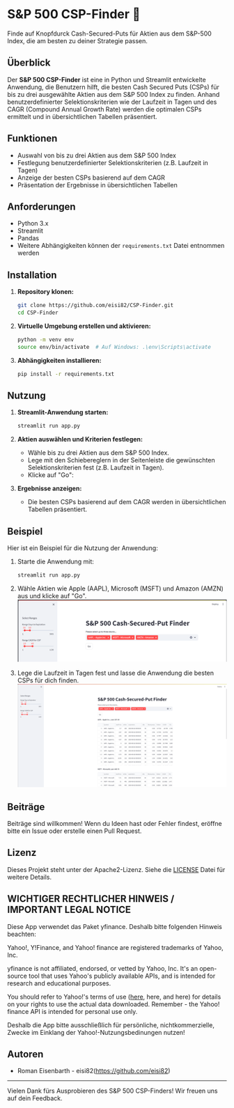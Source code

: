 # S&P 500 CSP-Finder 🎯
Finde auf Knopfdurck Cash-Secured-Puts für Aktien aus dem S&P-500 Index, die am besten zu deiner Strategie passen.

## Überblick
Der **S&P 500 CSP-Finder** ist eine in Python und Streamlit entwickelte Anwendung, die Benutzern hilft, die besten Cash Secured Puts (CSPs) für bis zu drei ausgewählte Aktien aus dem S&P 500 Index zu finden. Anhand benutzerdefinierter Selektionskriterien wie der Laufzeit in Tagen und des CAGR (Compound Annual Growth Rate) werden die optimalen CSPs ermittelt und in übersichtlichen Tabellen präsentiert.

## Funktionen
- Auswahl von bis zu drei Aktien aus dem S&P 500 Index
- Festlegung benutzerdefinierter Selektionskriterien (z.B. Laufzeit in Tagen)
- Anzeige der besten CSPs basierend auf dem CAGR
- Präsentation der Ergebnisse in übersichtlichen Tabellen

## Anforderungen
- Python 3.x
- Streamlit
- Pandas
- Weitere Abhängigkeiten können der `requirements.txt` Datei entnommen werden

## Installation
1. **Repository klonen:**
    ```sh
    git clone https://github.com/eisi82/CSP-Finder.git
    cd CSP-Finder
    ```

2. **Virtuelle Umgebung erstellen und aktivieren:**
    ```sh
    python -m venv env
    source env/bin/activate  # Auf Windows: .\env\Scripts\activate
    ```

3. **Abhängigkeiten installieren:**
    ```sh
    pip install -r requirements.txt
    ```

## Nutzung
1. **Streamlit-Anwendung starten:**
    ```sh
    streamlit run app.py
    ```

2. **Aktien auswählen und Kriterien festlegen:**
    - Wähle bis zu drei Aktien aus dem S&P 500 Index.
    - Lege mit den Schiebereglern in der Seitenleiste die gewünschten Selektionskriterien fest (z.B. Laufzeit in Tagen).
    - Klicke auf "Go":
    

3. **Ergebnisse anzeigen:**
    - Die besten CSPs basierend auf dem CAGR werden in übersichtlichen Tabellen präsentiert.

## Beispiel
Hier ist ein Beispiel für die Nutzung der Anwendung:

1. Starte die Anwendung mit:
    ```sh
    streamlit run app.py
    ```

2. Wähle Aktien wie Apple (AAPL), Microsoft (MSFT) und Amazon (AMZN) aus und klicke auf "Go".
![Auswahl von drei Aktien](images/screenshot1.png)


3. Lege die Laufzeit in Tagen fest und lasse die Anwendung die besten CSPs für dich finden.
![Ergebnis](images/screenshot2.png)

## Beiträge
Beiträge sind willkommen! Wenn du Ideen hast oder Fehler findest, eröffne bitte ein Issue oder erstelle einen Pull Request.

## Lizenz
Dieses Projekt steht unter der Apache2-Lizenz. Siehe die [LICENSE](LICENSE) Datei für weitere Details.

## WICHTIGER RECHTLICHER HINWEIS / IMPORTANT LEGAL NOTICE
Diese App verwendet das Paket yfinance. Deshalb bitte folgenden Hinweis beachten:

Yahoo!, Y!Finance, and Yahoo! finance are registered trademarks of Yahoo, Inc.

yfinance is not affiliated, endorsed, or vetted by Yahoo, Inc. It's an open-source tool that uses Yahoo's publicly available APIs, and is intended for research and educational purposes.

You should refer to Yahoo!'s terms of use ([here](https://policies.yahoo.com/us/en/yahoo/terms/product-atos/apiforydn/index.htm), here, and here) for details on your rights to use the actual data downloaded. Remember - the Yahoo! finance API is intended for personal use only.

Deshalb die App bitte ausschließlich für persönliche, nichtkommerzielle, Zwecke im Einklang der Yahoo!-Nutzungsbedinungen nutzen!

## Autoren
- Roman Eisenbarth - eisi82(https://github.com/eisi82)

---

Vielen Dank fürs Ausprobieren des S&P 500 CSP-Finders! Wir freuen uns auf dein Feedback.

